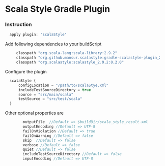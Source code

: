 # Scala Style Gradle Plugin

### Instruction

```groovy
  apply plugin: 'scalaStyle'
```

Add following dependencies to your buildScript

```groovy
     classpath "org.scala-lang:scala-library:2.9.2"
     classpath "org.github.mansur.scalastyle:gradle-scalastyle-plugin_2.9.2:0.1"
     classpath "org.scalastyle:scalastyle_2.9.2:0.2.0"
```

Configure the plugin

```groovy
  scalaStyle {
      configLocation = "/path/to/scalaStye.xml"
      includeTestSourceDirectory = true
      source = "src/main/scala"
      testSource = "src/test/scala"
  }

```

Other optional properties are

```groovy
        outputFile  //Default => $buildDir/scala_style_result.xml
        outputEncoding //Default => UTF-8
        failOnViolation //Default => true
        failOnWarning //Default => false
        skip  //Default => false
        verbose //Default => false
        quiet //Default => false
        includeTestSourceDirectory //Default => false
        inputEncoding //Default => UTF-8
```